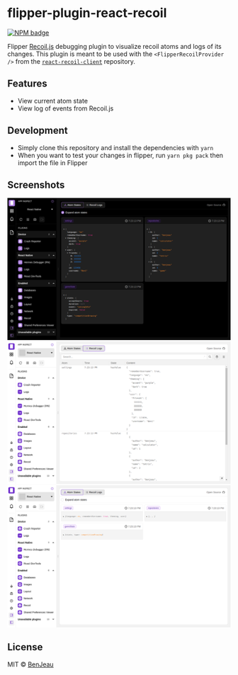 # flipper-plugin-react-recoil

[![NPM badge](https://img.shields.io/npm/v/flipper-plugin-react-recoil)](https://www.npmjs.com/package/flipper-plugin-react-recoil)

Flipper [Recoil.js](https://recoiljs.org/) debugging plugin to visualize recoil atoms and logs of its changes. This plugin is meant to be used with the `<FlipperRecoilProvider />` from the [`react-recoil-client`](https://github.com/BenJeau/react-recoil-client) repository.

## Features

* View current atom state
* View log of events from Recoil.js

## Development

* Simply clone this repository and install the dependencies with `yarn`
* When you want to test your changes in flipper, run `yarn pkg pack` then import the file in Flipper

## Screenshots

![Atom States Dark](assets/screenshot-atom-states-dark.png)
![Recoil Logs Light](assets/screenshot-recoil-logs-light.png)
![Atom States Light](assets/screenshot-atom-states-light.png)

## License

MIT © [BenJeau](https://github.com/BenJeau)
